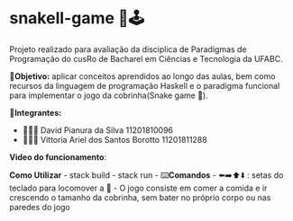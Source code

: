 # snakell-game 🐍🕹

Projeto realizado para avaliação da disciplica de Paradigmas de Programação do cusRo de Bacharel em Ciências e Tecnologia da UFABC. 

🎯**Objetivo:** aplicar conceitos aprendidos ao longo das aulas, bem como recursos da linguagem de programação Haskell e o paradigma funcional para implementar o jogo da cobrinha(Snake game 🐍).

👥**Integrantes:**
- 👨🏻‍💻 David Pianura da Silva                 11201810096
- 👩🏻‍💻 Vittoria Ariel dos Santos Borotto      11201811288

**Video do funcionamento**: <link>

**Como Utilizar**
    - stack build
    - stack run
    - ⌨️**Comandos**
      - ⬅️➡️⬆️⬇️ : setas do teclado para locomover a 🐍
    - O jogo consiste em comer a comida e ir crescendo o tamanho da cobrinha, sem bater no próprio corpo ou nas paredes do jogo

